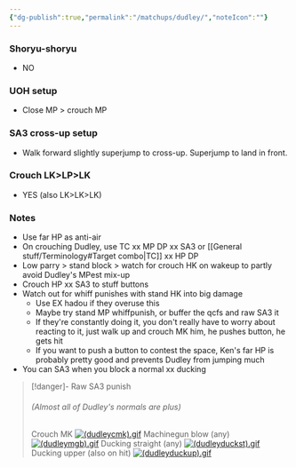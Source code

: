 ```yaml
---
{"dg-publish":true,"permalink":"/matchups/dudley/","noteIcon":""}
---
```


### Shoryu-shoryu
- NO
### UOH setup
- Close MP > crouch MP
### SA3 cross-up setup
- Walk forward slightly superjump to cross-up. Superjump to land in front.
### Crouch LK>LP>LK
- YES (also LK>LK>LK)
### Notes
- Use far HP as anti-air
- On crouching Dudley, use TC xx MP DP xx SA3 or [[General stuff/Terminology#Target combo\|TC]] xx HP DP
- Low parry > stand block > watch for crouch HK on wakeup to partly avoid Dudley's MPest mix-up
- Crouch HP xx SA3 to stuff buttons
- Watch out for whiff punishes with stand HK into big damage
	- Use EX hadou if they overuse this
	- Maybe try stand MP whiffpunish, or buffer the qcfs and raw SA3 it
	- If they're constantly doing it, you don't really have to worry about reacting to it, just walk up and crouch MK him, he pushes button, he gets hit
	- If you want to push a button to contest the space, Ken's far HP is probably pretty good and prevents Dudley from jumping much
- You can SA3 when you block a normal xx ducking

> [!danger]- Raw SA3 punish
> ###### (Almost all of Dudley's normals are plus)
> Crouch MK
[![(dudleycmk).gif](https://wiki.supercombo.gg/images/c/c4/%28dudleycmk%29.gif)](https://wiki.supercombo.gg/w/File:(dudleycmk).gif)
> Machinegun blow (any)
[![(dudleymgb).gif](https://wiki.supercombo.gg/images/6/69/%28dudleymgb%29.gif)](https://wiki.supercombo.gg/w/File:(dudleymgb).gif)
> Ducking straight (any)
[![(dudleyduckst).gif](https://wiki.supercombo.gg/images/e/ec/%28dudleyduckst%29.gif)](https://wiki.supercombo.gg/w/File:(dudleyduckst).gif)
> Ducking upper (also on hit)
[![(dudleyduckup).gif](https://wiki.supercombo.gg/images/e/ee/%28dudleyduckup%29.gif)](https://wiki.supercombo.gg/w/File:(dudleyduckup).gif)